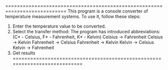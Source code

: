 ===========================================================================
This program is a console converter of temperature measurement systems.
To use it, follow these steps:
1) Enter the temperature value to be converted.
2) Select the transfer method:
The program has introduced abbreviations: (C* - Celsius, F* - Fahrenheit, K* - Kelvin)
Celsius -> Fahrenheit
Celsius -> Kelvin
Fahrenheit -> Celsius
Fahrenheit -> Kelvin
Kelvin -> Celsius
Kelvin -> Fahrenheit
3) Get results
===========================================================================
